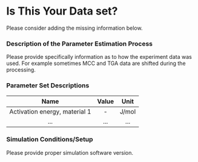 # Is This Your Data set?
Please consider adding the missing information below.



### Description of the Parameter Estimation Process
Please provide specifically information as to how the experiment data was used. For example sometimes MCC and TGA data are shifted during the processing.



### Parameter Set Descriptions

| Name | Value | Unit |
|:--------:|:--------:|:--------:|
| Activation energy, material 1 | - | J/mol |
| ... | ... | ... |



### Simulation Conditions/Setup
Please provide proper simulation software version.
